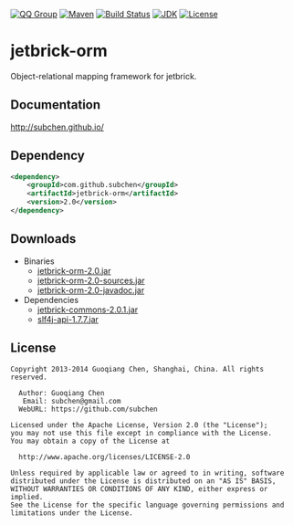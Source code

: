 [![QQ Group](http://img.shields.io/badge/QQ-310491655-blue.svg)](http://shang.qq.com/wpa/qunwpa?idkey=c81a8f922d2b00422761558c4c547a4c4af778edcb0a70c99aadf9e33d80cb11)
[![Maven](http://img.shields.io/badge/jetbrick--orm-v2.0-brightgreen.svg)](http://search.maven.org/#search%7Cga%7C1%7Ca%3A%22jetbrick-orm%22)
[![Build Status](https://travis-ci.org/subchen/jetbrick-orm.svg?branch=master)](https://travis-ci.org/subchen/jetbrick-orm)
[![JDK](http://img.shields.io/badge/JDK-v6.0+-yellow.svg)](http://www.oracle.com/technetwork/java/javase/downloads/index.html)
[![License](http://img.shields.io/badge/License-Apache_2-red.svg)](http://www.apache.org/licenses/LICENSE-2.0)


jetbrick-orm
==================

Object-relational mapping framework for jetbrick.


Documentation
---------------------------

http://subchen.github.io/


Dependency
---------------------------

```xml
<dependency>
    <groupId>com.github.subchen</groupId>
    <artifactId>jetbrick-orm</artifactId>
    <version>2.0</version>
</dependency>
```

Downloads
---------------------------

* Binaries
    - [jetbrick-orm-2.0.jar][1]
    - [jetbrick-orm-2.0-sources.jar][2]
    - [jetbrick-orm-2.0-javadoc.jar][3]
* Dependencies
    - [jetbrick-commons-2.0.1.jar][4]
    - [slf4j-api-1.7.7.jar][5]

[1]: http://search.maven.org/remotecontent?filepath=com/github/subchen/jetbrick-orm/2.0/jetbrick-orm-2.0.jar
[2]: http://search.maven.org/remotecontent?filepath=com/github/subchen/jetbrick-orm/2.0/jetbrick-orm-2.0-sources.jar
[3]: http://search.maven.org/remotecontent?filepath=com/github/subchen/jetbrick-orm/2.0/jetbrick-orm-2.0-javadoc.jar
[4]: http://search.maven.org/remotecontent?filepath=com/github/subchen/jetbrick-commons/2.0.1/jetbrick-commons-2.0.1.jar
[5]: http://search.maven.org/remotecontent?filepath=org/slf4j/slf4j-api/1.7.7/slf4j-api-1.7.7.jar


License
---------------------------

```
Copyright 2013-2014 Guoqiang Chen, Shanghai, China. All rights reserved.

  Author: Guoqiang Chen
   Email: subchen@gmail.com
  WebURL: https://github.com/subchen

Licensed under the Apache License, Version 2.0 (the "License");
you may not use this file except in compliance with the License.
You may obtain a copy of the License at

  http://www.apache.org/licenses/LICENSE-2.0

Unless required by applicable law or agreed to in writing, software
distributed under the License is distributed on an "AS IS" BASIS,
WITHOUT WARRANTIES OR CONDITIONS OF ANY KIND, either express or implied.
See the License for the specific language governing permissions and
limitations under the License.
```
